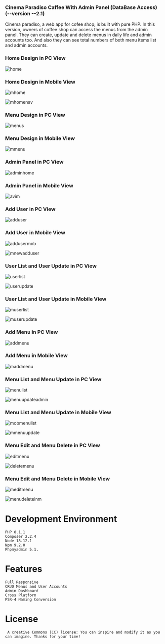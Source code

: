 ### Cinema Paradiso Caffee With Admin Panel (DataBase Access) (--version --2.1)

Cinema paradiso, a web app for cofee shop, is built with pure PHP.
In this version, owners of coffee shop can access the menus from the admin panel. They can create, update and delete menus in daily life and admin accounts too. And also they can see total numbers of both menu items list and admin accounts.


### Home Design in PC View
![home](https://user-images.githubusercontent.com/69867926/220123350-2fb11b7e-b4f6-48da-90e5-0049cc37c498.png)


### Home Design in Mobile View
![mhome](https://user-images.githubusercontent.com/69867926/220123463-2ee938d0-cfe0-4b21-8541-7d7f85392b87.png)

![mhomenav](https://user-images.githubusercontent.com/69867926/220123708-ad6acc9b-d522-459d-80d6-542ec9e67c3c.png)

    
### Menu Design in PC View
![menus](https://user-images.githubusercontent.com/69867926/220124129-94490760-0804-42a3-94ac-c5bc3b66a2e7.png)
   

### Menu Design in Mobile View
![mmenu](https://user-images.githubusercontent.com/69867926/220124188-204aa477-88d4-4cba-8c7f-83e55a65a7fa.png)

 

### Admin Panel in PC View
![adminhome](https://user-images.githubusercontent.com/69867926/220124735-1d6114a9-0507-4f29-9569-0c79e13e56b5.png)


    
### Admin Panel in Mobile View
![avim](https://user-images.githubusercontent.com/69867926/220124302-30b4f04a-6ad6-4e8e-8242-88599881522b.png)



### Add User in PC View
![adduser](https://user-images.githubusercontent.com/69867926/220124365-db41cf2f-465c-41f0-af5f-993ff0ddd990.png)


### Add User in Mobile View
![addusermob](https://user-images.githubusercontent.com/69867926/220124966-640e0e09-0eeb-4123-99ee-8407b1833579.png)

![mnewadduser](https://user-images.githubusercontent.com/69867926/220125041-a857e9f7-4de4-478c-94ad-943742673242.png)


### User List and User Update in PC View
![userlist](https://user-images.githubusercontent.com/69867926/220126824-f10e043b-0c85-4b89-831f-b076a83608c3.png)

![userupdate](https://user-images.githubusercontent.com/69867926/220125206-e6eeb093-1bdb-49d8-9e62-3bd8190aa5fa.png)

   
### User List and User Update in Mobile View
![muserlist](https://user-images.githubusercontent.com/69867926/220125490-563b8a7e-5c9d-4bed-ade7-3d373ad64a22.png)

![muserupdate](https://user-images.githubusercontent.com/69867926/220125524-8a27497b-1b3f-4bbe-bda0-f60b4f43d458.png)


### Add Menu in PC View
![addmenu](https://user-images.githubusercontent.com/69867926/220125575-3840a3a0-b2ee-4f56-a6ff-337d6aab382f.png)
    
    
### Add Menu in Mobile View
![maddmenu](https://user-images.githubusercontent.com/69867926/220125607-19059795-d095-4d18-b928-59e693747c40.png)


### Menu List and Menu Update in PC View
![menulist](https://user-images.githubusercontent.com/69867926/220125707-5d644fb7-3774-4621-8115-ec122479a2a9.png)

![menuupdateadmin](https://user-images.githubusercontent.com/69867926/220125729-ba75f06b-e70a-4b3c-9e26-bff32822bd5a.png)


### Menu List and Menu Update in Mobile View
![mobmenulist](https://user-images.githubusercontent.com/69867926/220125767-115ed8a1-e28e-41ce-93b4-4d1442364bfc.png)

![mmenuupdate](https://user-images.githubusercontent.com/69867926/220125779-0927b179-e88c-418b-8d54-d45c5698b6b0.png)



### Menu Edit and Menu Delete in PC View
![editmenu](https://user-images.githubusercontent.com/69867926/220125814-93ca77ca-3e7c-420d-8965-a35b05e28824.png)

![deletemenu](https://user-images.githubusercontent.com/69867926/220125873-ec1762ed-adcf-4f06-8263-28bfc4f81e7f.png)
        

### Menu Edit and Menu Delete in Mobile View
![meditmenu](https://user-images.githubusercontent.com/69867926/220125912-5e40f0ea-e89e-413b-b937-5d10a07202b0.png)

![menudeleteinm](https://user-images.githubusercontent.com/69867926/220125959-c9870149-477f-42a6-8f22-2c0b82c2e21f.png)



# Development Environment

    PHP 8.1.1
    Composer 2.2.4
    Node 18.12.1
    Npm 9.2.0
    Phpmyadmin 5.1.


# Features

    Full Responsive
    CRUD Menus and User Accounts
    Admin Dashboard
    Cross Platform
    PSR-4 Naming Conversion


# License

     A creative Commons (CC) license: You can inspire and modify it as you can imagine. Thanks for your time!
